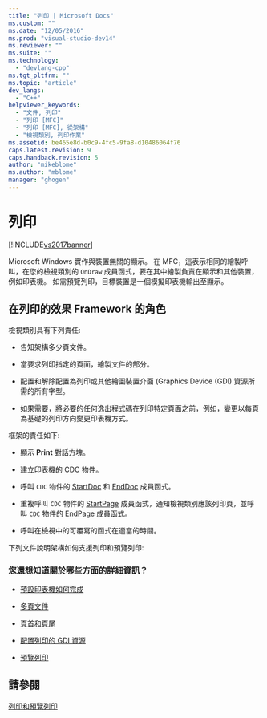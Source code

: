 ```yaml
---
title: "列印 | Microsoft Docs"
ms.custom: ""
ms.date: "12/05/2016"
ms.prod: "visual-studio-dev14"
ms.reviewer: ""
ms.suite: ""
ms.technology: 
  - "devlang-cpp"
ms.tgt_pltfrm: ""
ms.topic: "article"
dev_langs: 
  - "C++"
helpviewer_keywords: 
  - "文件, 列印"
  - "列印 [MFC]"
  - "列印 [MFC], 從架構"
  - "檢視類別, 列印作業"
ms.assetid: be465e8d-b0c9-4fc5-9fa8-d10486064f76
caps.latest.revision: 9
caps.handback.revision: 5
author: "mikeblome"
ms.author: "mblome"
manager: "ghogen"
---
```

# 列印
[!INCLUDE[vs2017banner](../assembler/inline/includes/vs2017banner.md)]

Microsoft Windows 實作與裝置無關的顯示。  在 MFC，這表示相同的繪製呼叫，在您的檢視類別的 `OnDraw` 成員函式，要在其中繪製負責在顯示和其他裝置，例如印表機。  如需預覽列印，目標裝置是一個模擬印表機輸出至顯示。  
  
##  <a name="_core_your_role_in_printing_vs.._the_framework.92.s_role"></a> 在列印的效果 Framework 的角色  
 檢視類別具有下列責任:  
  
-   告知架構多少頁文件。  
  
-   當要求列印指定的頁面，繪製文件的部分。  
  
-   配置和解除配置為列印或其他繪圖裝置介面 \(Graphics Device \(GDI\) 資源所需的所有字型。  
  
-   如果需要，將必要的任何逸出程式碼在列印特定頁面之前，例如，變更以每頁為基礎的列印方向變更印表機方式。  
  
 框架的責任如下:  
  
-   顯示 **Print** 對話方塊。  
  
-   建立印表機的 [CDC](../mfc/reference/cdc-class.md) 物件。  
  
-   呼叫 `CDC` 物件的 [StartDoc](../Topic/CDC::StartDoc.md) 和 [EndDoc](../Topic/CDC::EndDoc.md) 成員函式。  
  
-   重複呼叫 `CDC` 物件的 [StartPage](../Topic/CDC::StartPage.md) 成員函式，通知檢視類別應該列印頁，並呼叫 `CDC` 物件的 [EndPage](../Topic/CDC::EndPage.md) 成員函式。  
  
-   呼叫在檢視中的可覆寫的函式在適當的時間。  
  
 下列文件說明架構如何支援列印和預覽列印:  
  
### 您還想知道關於哪些方面的詳細資訊？  
  
-   [預設印表機如何完成](../mfc/how-default-printing-is-done.md)  
  
-   [多頁文件](../mfc/multipage-documents.md)  
  
-   [頁首和頁尾](../mfc/headers-and-footers.md)  
  
-   [配置列印的 GDI 資源](../mfc/allocating-gdi-resources.md)  
  
-   [預覽列印](../mfc/print-preview-architecture.md)  
  
## 請參閱  
 [列印和預覽列印](../mfc/printing-and-print-preview.md)